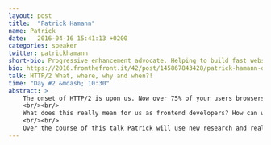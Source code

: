```yaml
---
layout: post
title:  "Patrick Hamann"
name: Patrick
date:   2016-04-16 15:41:13 +0200
categories: speaker
twitter: patrickhamann
short-bio: Progressive enhancement advocate. Helping to build fast websites @FT.
bio: https://2016.fromthefront.it/42/post/145867843428/patrick-hamann-developer-speaker-organiser
talk: HTTP/2 What, where, why and when?!
time: "Day #2 &mdash; 10:30"
abstract: >
    The onset of HTTP/2 is upon us. Now over 75% of your users browsers support the low-latency transfer protocol, yet adoption has been slow.
    <br/><br/>
    What does this really mean for us as frontend developers? How can we utilise H2’s features to deliver fast experiences? Have our best practices become anti-patterns? What is the tooling landscape like and will we need to change our existing build systems?
    <br/><br/>
    Over the course of this talk Patrick will use new research and real-world examples from the Financial Times to put our minds at easy and – most importantly – get you excited about a future with HTTP/2.
---
```

